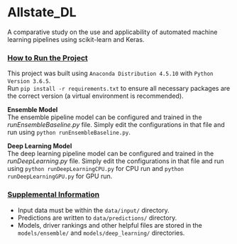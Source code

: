 # Allstate_DL
A comparative study on the use and applicability of automated machine learning pipelines using scikit-learn and Keras.

### <u>How to Run the Project</u>
This project was built using `Anaconda Distribution 4.5.10` with `Python Version 3.6.5`. <br>
Run `pip install -r requirements.txt` to ensure all necessary packages are the correct version (a virtual environment is recommended).

<b>Ensemble Model</b><br>
The ensemble pipeline model can be configured and trained in the *runEnsembleBaseline.py* file. Simply edit the configurations in that file and run using `python runEnsembleBaseline.py`.

<b>Deep Learning Model</b><br>
The deep learning pipeline model can be configured and trained in the *runDeepLearning.py* file. Simply edit the configurations in that file and run using `python runDeepLearningCPU.py` for CPU run and `python runDeepLearningGPU.py` for GPU run.

### <u>Supplemental Information</u>
* Input data must be within the `data/input/` directory.
* Predictions are written to `data/predictions/` directory.
* Models, driver rankings and other helpful files are stored in the `models/ensemble/` and `models/deep_learning/` directories.
